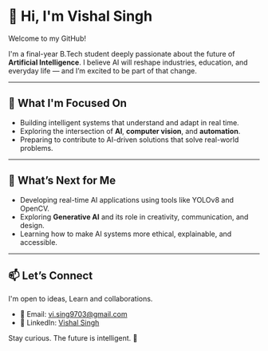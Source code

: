 # 👋 Hi, I'm Vishal Singh

Welcome to my GitHub!

I'm a final-year B.Tech student deeply passionate about the future of **Artificial Intelligence**. I believe AI will reshape industries, education, and everyday life — and I’m excited to be part of that change.

---

## 🌟 What I'm Focused On

- Building intelligent systems that understand and adapt in real time.
- Exploring the intersection of **AI**, **computer vision**, and **automation**.
- Preparing to contribute to AI-driven solutions that solve real-world problems.

---

## 🚀 What’s Next for Me

- Developing real-time AI applications using tools like YOLOv8 and OpenCV.
- Exploring **Generative AI** and its role in creativity, communication, and design.
- Learning how to make AI systems more ethical, explainable, and accessible.

---

## 📫 Let’s Connect

I'm open to ideas, Learn and collaborations.

- 📧 Email: [vi.sing9703@gmail.com](mailto:vi.sing9703@gmail.com)  
- 🔗 LinkedIn: [Vishal Singh](https://www.linkedin.com/in/vishal-singh40/)

Stay curious. The future is intelligent. 🚀
